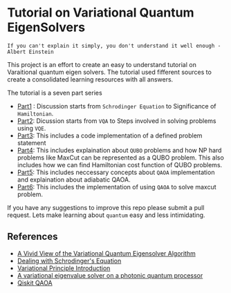 # Tutorial on Variational Quantum EigenSolvers

`If you can't explain it simply, you don't understand it well enough - Albert Einstein`

This project is an effort to create an easy to understand tutorial on Varaitional quantum eigen solvers. 
The tutorial used fifferent sources to create a consolidated learning resources with all answers.

The tutorial is a seven part series
- [Part1](https://github.com/tinaoberoi/Tutorial_VQE/blob/main/part1_tutorial.ipynb) : Discussion starts from `Schrodinger Equation` to Significance of `Hamiltonian`.
- [Part2](https://github.com/tinaoberoi/Tutorial_VQE/blob/main/part2_tutorial.ipynb): Dicussion starts from `VQA` to Steps involved in solving problems using `VQE`.
- [Part3](https://github.com/tinaoberoi/Tutorial_VQE/blob/main/part3_tutorial.ipynb): This includes a code implementation of a defined problem statement
- [Part4](https://github.com/tinaoberoi/Tutorial_VQE/blob/main/part4_tutorial.ipynb): This includes explaination about `QUBO` problems and how NP hard problems like MaxCut can be represented as a QUBO problem. This also includes how we can find Hamiltonian cost function of QUBO problems.
- [Part5](https://github.com/tinaoberoi/Tutorial_VQE/blob/main/part5_tutorial.ipynb): This includes neccessary concepts about `QAOA` implementation and explaination about adiabatic QAOA.
- [Part6](https://github.com/tinaoberoi/Tutorial_VQE/blob/main/part6_tutorial.ipynb): This includes the implementation of using `QAOA` to solve maxcut problem.
  
If you have any suggestions to improve this repo please submit a pull request. 
Lets make learning about `quantum` easy and less intimidating.

## References
- [A Vivid View of the Variational Quantum Eigensolver Algorithm](https://austinjhunt.medium.com/ground-states-help-to-simulanalyzing-and-implementing-variational-quantum-eigensolver-vqe-with-62ec0331b741)
- [Dealing with Schrodinger's Equation](https://www.youtube.com/watch?v=tlTMgt11_J0)
- [Variational Principle Introduction](https://www.youtube.com/watch?v=EhHk2M5sQ_c)
- [A variational eigenvalue solver on a photonic quantum processor](https://www.nature.com/articles/ncomms5213)
- [Qiskit QAOA](https://qiskit.org/ecosystem/ibm-runtime/tutorials/qaoa_with_primitives.html)